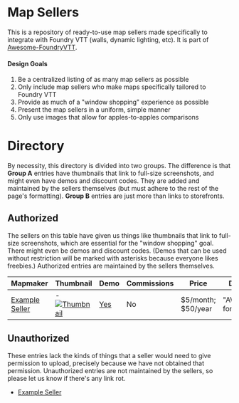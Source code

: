 # Map Sellers

This is a repository of ready-to-use map sellers made specifically to integrate with Foundry VTT (walls, dynamic lighting, etc). It is part of [Awesome-FoundryVTT](https://github.com/SquareBottle/Awesome-FoundryVTT).

#### Design Goals

1. Be a centralized listing of as many map sellers as possible
2. Only include map sellers who make maps specifically tailored to Foundry VTT
3. Provide as much of a "window shopping" experience as possible
4. Present the map sellers in a uniform, simple manner
5. Only use images that allow for apples-to-apples comparisons

# Directory

By necessity, this directory is divided into two groups. The difference is that **Group A** entries have thumbnails that link to full-size screenshots, and might even have demos and discount codes. They are added and maintained by the sellers themselves (but must adhere to the rest of the page's formatting). **Group B** entries are just more than links to storefronts. 

## Authorized

The sellers on this table have given us things like thumbnails that link to full-size screenshots, which are essential for the "window shopping" goal. There might even be demos and discount codes. (Demos that can be used without restriction will be marked with asterisks because everyone likes freebies.) Authorized entries are maintained by the sellers themselves.

| Mapmaker | Thumbnail | Demo | Commissions | Price | Discount |
| - | - | - | - | - | - |
| [Example Seller](https://google.com) | - [![Thumbnail](https://dummyimage.com/250x200/d4d4d4/ffffff.png "Alt text")](https://dummyimage.com/1920x1280/d4d4d4/ffffff.png&text=Direct+link+to+full-size+screenshot) | [Yes](https://google.com) | No | $5/month; $50/year | "AWESOME" for 10% off |

## Unauthorized

These entries lack the kinds of things that a seller would need to give permission to upload, precisely because we have not obtained that permission. Unauthorized entries are not maintained by the sellers, so please let us know if there's any link rot.

- [Example Seller](https://google.com)
